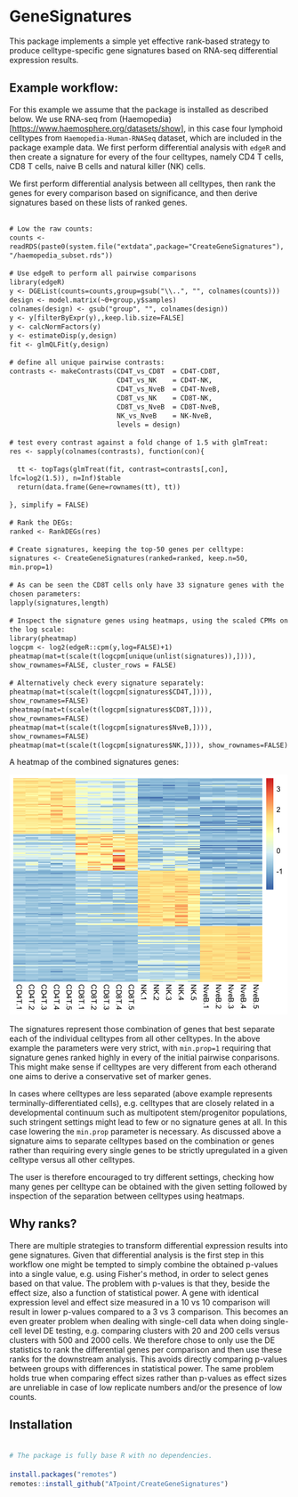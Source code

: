 # GeneSignatures

This package implements a simple yet effective rank-based strategy to produce 
celltype-specific gene signatures based on RNA-seq differential expression results.

## Example workflow:
For this example we assume that the package is installed as described below.
We use RNA-seq from (Haemopedia)[https://www.haemosphere.org/datasets/show], in this case four lymphoid celltypes from `Haemopedia-Human-RNASeq` dataset,
which are included in the package example data. We first perform differential analysis with `edgeR` and then create a signature for every of the four celltypes,
namely CD4 T cells, CD8 T cells, naive B cells and natural killer (NK) cells.

We first perform differential analysis between all celltypes, then rank the genes for every comparison based on significance, and then derive signatures
based on these lists of ranked genes.

```{r}

# Low the raw counts:
counts <- readRDS(paste0(system.file("extdata",package="CreateGeneSignatures"), "/haemopedia_subset.rds"))

# Use edgeR to perform all pairwise comparisons
library(edgeR)
y <- DGEList(counts=counts,group=gsub("\\..", "", colnames(counts)))
design <- model.matrix(~0+group,y$samples)
colnames(design) <- gsub("group", "", colnames(design))
y <- y[filterByExpr(y),,keep.lib.size=FALSE]
y <- calcNormFactors(y)
y <- estimateDisp(y,design)
fit <- glmQLFit(y,design)

# define all unique pairwise contrasts:
contrasts <- makeContrasts(CD4T_vs_CD8T  = CD4T-CD8T,
                           CD4T_vs_NK    = CD4T-NK,
                           CD4T_vs_NveB  = CD4T-NveB,
                           CD8T_vs_NK    = CD8T-NK,
                           CD8T_vs_NveB  = CD8T-NveB,
                           NK_vs_NveB    = NK-NveB,
                           levels = design)
                           
# test every contrast against a fold change of 1.5 with glmTreat:
res <- sapply(colnames(contrasts), function(con){

  tt <- topTags(glmTreat(fit, contrast=contrasts[,con], lfc=log2(1.5)), n=Inf)$table
  return(data.frame(Gene=rownames(tt), tt))

}, simplify = FALSE)

# Rank the DEGs:
ranked <- RankDEGs(res)

# Create signatures, keeping the top-50 genes per celltype:
signatures <- CreateGeneSignatures(ranked=ranked, keep.n=50, min.prop=1)

# As can be seen the CD8T cells only have 33 signature genes with the chosen parameters:
lapply(signatures,length) 

# Inspect the signature genes using heatmaps, using the scaled CPMs on the log scale:
library(pheatmap)
logcpm <- log2(edgeR::cpm(y,log=FALSE)+1)
pheatmap(mat=t(scale(t(logcpm[unique(unlist(signatures)),]))), show_rownames=FALSE, cluster_rows = FALSE)

# Alternatively check every signature separately:
pheatmap(mat=t(scale(t(logcpm[signatures$CD4T,]))), show_rownames=FALSE)
pheatmap(mat=t(scale(t(logcpm[signatures$CD8T,]))), show_rownames=FALSE)
pheatmap(mat=t(scale(t(logcpm[signatures$NveB,]))), show_rownames=FALSE)
pheatmap(mat=t(scale(t(logcpm[signatures$NK,]))), show_rownames=FALSE)

```

A heatmap of the combined signatures genes:

![heatmap](misc/heatmap.png)


The signatures represent those combination of genes that best separate each of the individual celltypes from all other celltypes. 
In the above example the parameters were very strict, with `min.prop=1` requiring that signature genes ranked highly in every of the initial pairwise conparisons.
This might make sense if celltypes are very different from each otherand one aims to derive a conservative set of marker genes.

In cases where celltypes are less separated (above example represents terminally-differentiated cells), e.g. celltypes that are closely related in
a developmental continuum such as multipotent stem/progenitor populations, such stringent settings might lead to few or no signature genes at all.
In this case lowering the `min.prop` parameter is necessary. As discussed above a signature aims to separate celltypes based on the combination or genes rather
than requiring every single genes to be strictly upregulated in a given celltype versus all other celltypes.

The user is therefore encouraged to try different settings, checking how many genes per celltype can be obtained with the given setting followed by inspection of the separation between celltypes using heatmaps.

## Why ranks?
There are multiple strategies to transform differential expression results into gene signatures. 
Given that differential analysis is the first step in this workflow one might be tempted to simply combine the obtained p-values into a single value, e.g.
using Fisher's method, in order to select genes based on that value. The problem with p-values is that they, beside the effect size, also a function of statistical power.
A gene with identical expression level and effect size measured in a 10 vs 10 comparison will result in lower p-values compared to a 3 vs 3 comparison.
This becomes an even greater problem when dealing with single-cell data when doing single-cell level DE testing, e.g. comparing clusters with 20 and 200 cells versus
clusters with 500 and 2000 cells. We therefore chose to only use the DE statistics to rank the differential genes per comparison and then use these ranks for the downstream analysis. This avoids directly comparing p-values between groups with differences in statistical power. The same problem holds true when comparing effect sizes
rather than p-values as effect sizes are unreliable in case of low replicate numbers and/or the presence of low counts.

## Installation

```r

# The package is fully base R with no dependencies.

install.packages("remotes")
remotes::install_github("ATpoint/CreateGeneSignatures")

```
